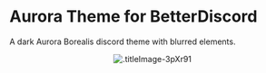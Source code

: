 # Aurora Theme for BetterDiscord
A dark Aurora Borealis discord theme with blurred elements.
<p align="center">
  <img alt=".titleImage-3pXr91" src="https://i.imgur.com/0Lbhvzt.png">
</p>
